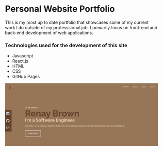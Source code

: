 # Personal Website Portfolio 

This is my most up to date portfolio that showcases some of my current work I do outside of my professsional job. I primarily focus on front-end and back-end development of web applications.

### Technologies used for the development of this site 
- Javascript
- React.js
- HTML
- CSS
- GitHub Pages 

![Here is an example of the final product!](/portfolioexample.png "Portfolio")